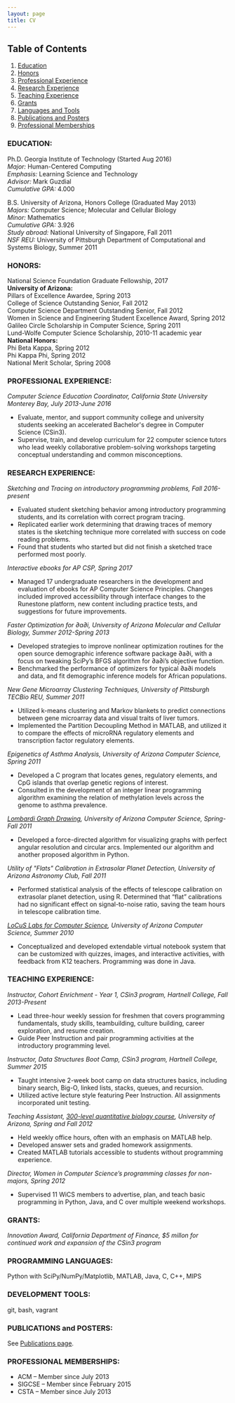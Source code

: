 ```yaml
---
layout: page
title: CV
---
```


## Table of Contents
1. [Education](#education)
2. [Honors](#honors)
3. [Professional Experience](#professional)
4. [Research Experience](#research)
5. [Teaching Experience](#teaching)
6. [Grants](#grants)
7. [Languages and Tools](#languages)
8. [Publications and Posters](#publications)
9. [Professional Memberships](#memberships)

<a id="education"></a>

### EDUCATION:  

Ph.D.   Georgia Institute of Technology  (Started Aug 2016)   
*Major:* Human-Centered Computing  
*Emphasis:* Learning Science and Technology  
*Advisor:* Mark Guzdial  
*Cumulative GPA:* 4.000  

B.S.	University of Arizona, Honors College  (Graduated May 2013)  
*Majors:* Computer Science; Molecular and Cellular Biology  
*Minor:* Mathematics  
*Cumulative GPA:* 3.926  
*Study abroad:*	National University of Singapore, Fall 2011  
*NSF REU:*	University of Pittsburgh Department of Computational and Systems Biology, Summer 2011  

<a id="honors"></a>

### HONORS:   
National Science Foundation Graduate Fellowship, 2017  
**University of Arizona:**  
Pillars of Excellence Awardee, Spring 2013  
College of Science Outstanding Senior, Fall 2012  
Computer Science Department Outstanding Senior, Fall 2012  
Women in Science and Engineering Student Excellence Award, Spring 2012  
Galileo Circle Scholarship in Computer Science, Spring 2011  
Lund-Wolfe Computer Science Scholarship, 2010-11 academic year  
**National Honors:**  
Phi Beta Kappa, Spring 2012  	
Phi Kappa Phi, Spring 2012  
National Merit Scholar, Spring 2008  

<a id="professional"></a>

### PROFESSIONAL EXPERIENCE:  
*Computer Science Education Coordinator, California State University Monterey Bay, July 2013-June 2016* 
 
 * Evaluate, mentor, and support community college and university students seeking an accelerated Bachelor's degree in Computer Science (CSin3). 
 * Supervise, train, and develop curriculum for 22 computer science tutors who lead weekly collaborative problem-solving workshops targeting conceptual understanding and common misconceptions.

<a id="research"></a>  

### RESEARCH EXPERIENCE:   

*Sketching and Tracing on introductory programming problems, Fall 2016-present*

- Evaluated student sketching behavior among introductory programming students, and its correlation with correct program tracing.
- Replicated earlier work determining that drawing traces of memory states is the sketching technique more correlated with success on code reading problems. 
- Found that students who started but did not finish a sketched trace performed most poorly. 

*Interactive ebooks for AP CSP, Spring 2017*

- Managed 17 undergraduate researchers in the development and evaluation of ebooks for AP Computer Science Principles. Changes included improved accessibility through interface changes to the Runestone platform, new content including practice tests, and suggestions for future improvements.

*Faster Optimization for ∂a∂i, University of Arizona Molecular and Cellular Biology, Summer 2012-Spring 2013*  

- Developed strategies to improve nonlinear optimization routines for the open source demographic inference software package ∂a∂i, with a focus on tweaking SciPy’s BFGS algorithm for ∂a∂i’s objective function.  
- Benchmarked the performance of optimizers for typical ∂a∂i models and data, and fit demographic inference models for African populations.  

*New Gene Microarray Clustering Techniques, University of Pittsburgh TECBio REU, Summer 2011*  

- Utilized k-means clustering and Markov blankets to predict connections between gene microarray data and visual traits of liver tumors.  
- Implemented the Partition Decoupling Method in MATLAB, and utilized it to compare the effects of microRNA regulatory elements and transcription factor regulatory elements.  

*Epigenetics of Asthma Analysis, University of Arizona Computer Science, Spring 2011*
  
- Developed a C program that locates genes, regulatory elements, and CpG islands that overlap genetic regions of interest.  
- Consulted in the development of an integer linear programming algorithm examining the relation of methylation levels across the genome to asthma prevalence.  

*[Lombardi Graph Drawing](http://lombardi.cs.arizona.edu/), University of Arizona Computer Science, Spring-Fall 2011*  

 * Developed a force-directed algorithm for visualizing graphs with perfect angular resolution and circular arcs. Implemented our algorithm and another proposed algorithm in Python.   

*Utility of "Flats" Calibration in Extrasolar Planet Detection, University of Arizona Astronomy Club, Fall 2011*  

 * Performed statistical analysis of the effects of telescope calibration on extrasolar planet detection, using R. Determined that “flat” calibrations had no significant effect on signal-to-noise ratio, saving the team hours in telescope calibration time.

*[LoCuS Labs for Computer Science](http://www.cs.arizona.edu/projects/focal/ergalics/fieldguide/), University of Arizona Computer Science, Summer 2010*  

 * Conceptualized and developed extendable virtual notebook system that can be customized with quizzes, images, and interactive activities, with feedback from K12 teachers. Programming was done in Java.

<a id="teaching"></a>

### TEACHING EXPERIENCE:  
*Instructor, Cohort Enrichment - Year 1, CSin3 program, Hartnell College, Fall 2013-Present*  

 * Lead three-hour weekly session for freshmen that covers programming fundamentals, study skills, teambuilding, culture building, career exploration, and resume creation.  
 * Guide Peer Instruction and pair programming activities at the introductory programming level.

*Instructor, Data Structures Boot Camp, CSin3 program, Hartnell College, Summer 2015*  
  
 * Taught intensive 2-week boot camp on data structures basics, including binary search, Big-O, linked lists, stacks, queues, and recursion.  
 * Utilized active lecture style featuring Peer Instruction. All assignments incorporated unit testing.

*Teaching Assistant, [300-level quantitative biology course](http://gutengroup.mcb.arizona.edu/mcb-315/), University of Arizona, Spring and Fall 2012*  

 * Held weekly office hours, often with an emphasis on MATLAB help.  
 * Developed answer sets and graded homework assignments.  
 * Created MATLAB tutorials accessible to students without programming experience.  

*Director, Women in Computer Science’s programming classes for non-majors, Spring 2012*  

 * Supervised 11 WiCS members to advertise, plan, and teach basic programming in Python, Java, and C over multiple weekend workshops. 

<a id="grants"></a>

### GRANTS:  
*Innovation Award, California Department of Finance, $5 millon for continued work and expansion of the CSin3 program*

<a id="languages"></a>

### PROGRAMMING LANGUAGES:   
Python with SciPy/NumPy/Matplotlib, MATLAB, Java, C, C++, MIPS  

### DEVELOPMENT TOOLS:  
git, bash, vagrant

<a id="publications"></a> 

### PUBLICATIONS and POSTERS:  

See [Publications page](../pubs).

<a id="memberships"></a> 

### PROFESSIONAL MEMBERSHIPS:  
 * ACM – Member since July 2013
 * SIGCSE – Member since February 2015
 * CSTA – Member since July 2013

